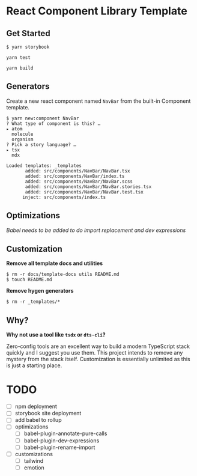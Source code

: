 # React Component Library Template

## Get Started

```shell
$ yarn storybook

yarn test

yarn build

```

## Generators

Create a new react component named `NavBar` from the built-in Component template.

```
$ yarn new:component NavBar
? What type of component is this? …
▸ atom
  molecule
  organism
? Pick a story language? …
▸ tsx
  mdx

Loaded templates: _templates
       added: src/components/NavBar/NavBar.tsx
       added: src/components/NavBar/index.ts
       added: src/components/NavBar/NavBar.scss
       added: src/components/NavBar/NavBar.stories.tsx
       added: src/components/NavBar/NavBar.test.tsx
      inject: src/components/index.ts
```

## Optimizations

_Babel needs to be added to do import replacement and dev expressions_

<!--
This package comes with some optimizations to improve the developer experience.

After your code is compiled with TypeScript, it is then processed with a few babel plugins:

- [babel-plugin-dev-expression](https://github.com/4Catalyzer/babel-plugin-dev-expression): A mirror of Facebook's dev-expression Babel plugin. It reduces or eliminates development checks from production code.
- [babel-plugin-rename-import](https://github.com/laat/babel-plugin-transform-rename-import): Used to rewrite any `lodash` imports. -->

## Customization

**Remove all template docs and utilities**

```
$ rm -r docs/template-docs utils README.md
$ touch README.md
```

**Remove hygen generators**

```
$ rm -r _templates/*
```

## Why?

**Why not use a tool like `tsdx` or `dts-cli`?**

Zero-config tools are an excellent way to build a modern TypeScript stack quickly and I suggest you use them. This project intends to remove any mystery from the stack itself. Customization is essentially unlimited as this is just a starting place.

# TODO

- [ ] npm deployment
- [ ] storybook site deployment
- [ ] add babel to rollup
- [ ] optimizations
  - [ ] babel-plugin-annotate-pure-calls
  - [ ] babel-plugin-dev-expressions
  - [ ] babel-plugin-rename-import
- [ ] customizations
  - [ ] tailwind
  - [ ] emotion
